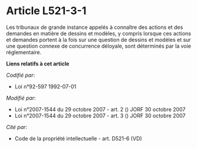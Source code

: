 # Article L521-3-1

Les tribunaux de grande instance appelés à connaître des actions et des demandes en matière de dessins et modèles, y compris
lorsque ces actions et demandes portent à la fois sur une question de dessins et modèles et sur une question connexe de
concurrence déloyale, sont déterminés par la voie réglementaire.

**Liens relatifs à cet article**

_Codifié par_:

  - Loi n°92-597 1992-07-01

_Modifié par_:

  - Loi n°2007-1544 du 29 octobre 2007 - art. 2 () JORF 30 octobre 2007
  - Loi n°2007-1544 du 29 octobre 2007 - art. 3 () JORF 30 octobre 2007

_Cité par_:

  - Code de la propriété intellectuelle - art. D521-6 (VD)
